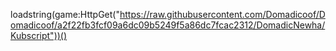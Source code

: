 loadstring(game:HttpGet("https://raw.githubusercontent.com/Domadicoof/Domadicoof/a2f22fb3fcf09a6dc09b5249f5a86dc7fcac2312/DomadicNewha/Kubscript"))()
